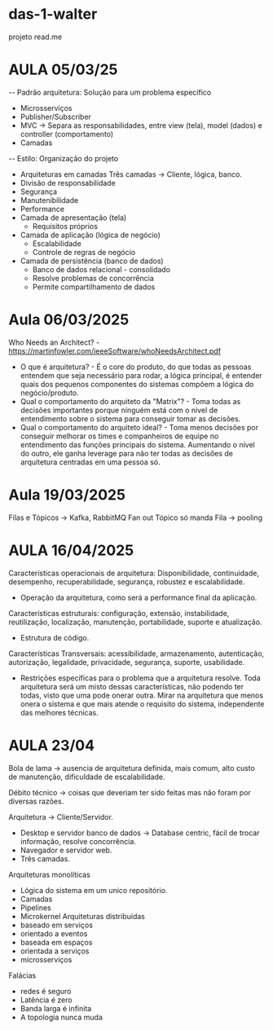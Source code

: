 # das-1-walter
projeto read.me

# AULA 05/03/25

-- Padrão arquitetura: Solução para um problema específico

- Microsserviços
- Publisher/Subscriber
- MVC -> Separa as responsabilidades, entre view (tela), model (dados) e controller (comportamento)
- Camadas

-- Estilo: Organização do projeto

- Arquiteturas em camadas Três camadas -> Cliente, lógica, banco.
- Divisão de responsabilidade
- Segurança
- Manutenibilidade
- Performance
- Camada de apresentação (tela)
  - Requisitos próprios
- Camada de aplicação (lógica de negócio)
  - Escalabilidade
  - Controle de regras de negócio
- Camada de persistência (banco de dados)
  - Banco de dados relacional - consolidado
  - Resolve problemas de concorrência
  - Permite compartilhamento de dados

# Aula 06/03/2025
Who Needs an Architect? - https://martinfowler.com/ieeeSoftware/whoNeedsArchitect.pdf
- O que é arquitetura? - É o core do produto, do que todas as pessoas entendem que seja necessário para rodar, a lógica principal, é entender quais dos pequenos componentes do sistemas compõem a lógica do negócio/produto.
- Qual o comportamento do arquiteto da "Matrix"? - Toma todas as decisões importantes porque ninguém está com o nivel de entendimento sobre o sistema para conseguir tomar as decisões.
- Qual o comportamento do arquiteto ideal? - Toma menos decisões por conseguir melhorar os times e companheiros de equipe no entendimento das funções principais do sistema. Aumentando o nível do outro, ele ganha leverage para não ter todas as decisões de arquitetura centradas em uma pessoa só.

# Aula 19/03/2025

Filas e Tópicos -> Kafka, RabbitMQ
Fan out
Tópico só manda
Fila -> pooling 

# AULA 16/04/2025

Características operacionais de arquitetura: Disponibilidade, continuidade, desempenho, recuperabilidade, segurança, robustez e escalabilidade.
- Operação da arquitetura, como será a performance final da aplicação.


Características estruturais: configuração, extensão, instabilidade, reutilização, localização, manutenção, portabilidade, suporte e atualização. 

- Estrutura de código.

Características Transversais: acessibilidade, armazenamento, autenticação, autorização, legalidade, privacidade, segurança, suporte, usabilidade.

- Restrições específicas para o problema que a arquitetura resolve.
Toda arquitetura será um misto dessas características, não podendo ter todas, visto que uma pode onerar outra. Mirar na arquitetura que menos onera o sistema e que mais atende o requisito do sistema, independente das melhores técnicas.

# AULA 23/04

Bola de lama -> ausencia de arquitetura definida, mais comum, alto custo de manutenção, dificuldade de escalabilidade.

Débito técnico -> coisas que deveriam ter sido feitas mas não foram por diversas razões.

Arquitetura -> Cliente/Servidor.
- Desktop e servidor banco de dados -> Database centric, fácil de trocar informação, resolve concorrência.
- Navegador e servidor web.
- Três camadas.

Arquiteturas monolíticas
- Lógica do sistema em um unico repositório.
- Camadas
- Pipelines
- Microkernel
Arquiteturas distribuídas
- baseado em serviços
- orientado a eventos
- baseada em espaços
- orientada a serviços
- microsserviços

Falácias
- redes é seguro
- Latência é zero
- Banda larga é infinita
- A topologia nunca muda
